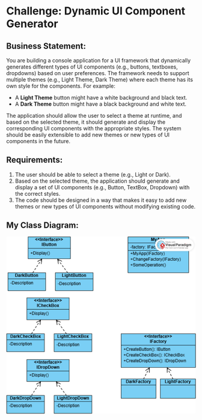 # Challenge: Dynamic UI Component Generator
## Business Statement:
You are building a console application for a UI framework that dynamically generates different types of UI components (e.g., buttons, textboxes, dropdowns) based on user preferences. The framework needs to support multiple themes (e.g., Light Theme, Dark Theme) where each theme has its own style for the components. For example:
- A **Light Theme** button might have a white background and black text.
- A **Dark Theme** button might have a black background and white text.

The application should allow the user to select a theme at runtime, and based on the selected theme, it should generate and display the corresponding UI components with the appropriate styles. The system should be easily extensible to add new themes or new types of UI components in the future.

## Requirements:
1. The user should be able to select a theme (e.g., Light or Dark).
2. Based on the selected theme, the application should generate and display a set of UI components (e.g., Button, TextBox, Dropdown) with the correct styles.
3. The code should be designed in a way that makes it easy to add new themes or new types of UI components without modifying existing code.

## My Class Diagram:

![Class Diagram](UIGeneratorClassDiagram.png)